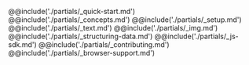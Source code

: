 @@include('./partials/_quick-start.md')
@@include('./partials/_concepts.md')
@@include('./partials/_setup.md')
@@include('./partials/_text.md')
@@include('./partials/_img.md')
@@include('./partials/_structuring-data.md')
@@include('./partials/_js-sdk.md')
@@include('./partials/_contributing.md')
@@include('./partials/_browser-support.md')